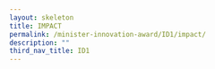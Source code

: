 ```yaml
---
layout: skeleton
title: IMPACT​
permalink: /minister-innovation-award/ID1/impact/
description: ""
third_nav_title: ID1
---
```

